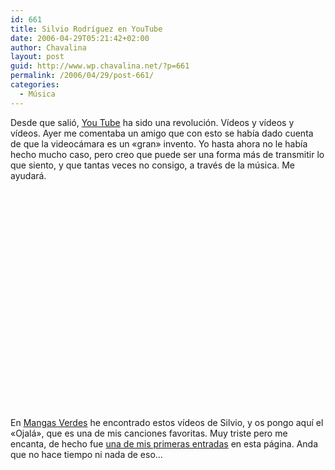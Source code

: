 ```yaml
---
id: 661
title: Silvio Rodríguez en YouTube
date: 2006-04-29T05:21:42+02:00
author: Chavalina
layout: post
guid: http://www.wp.chavalina.net/?p=661
permalink: /2006/04/29/post-661/
categories:
  - Música
---
```

Desde que salió, [You Tube](http://www.youtube.com) ha sido una revolución. V&iacute;deos y v&iacute;deos y v&iacute;deos. Ayer me comentaba un amigo que con esto se hab&iacute;a dado cuenta de que la videocámara es un «gran» invento. Yo hasta ahora no le hab&iacute;a hecho mucho caso, pero creo que puede ser una forma más de transmitir lo que siento, y que tantas veces no consigo, a través de la m&uacute;sica. Me ayudará.  

<object width="425" height="350"><param name="movie" value="http://www.youtube.com/v/u80ocuvZxmY"><embed src="http://www.youtube.com/v/u80ocuvZxmY" type="application/x-shockwave-flash" width="425" height="350"></object>

En <a href="http://mangasverdes.es/2006/04/29/silvio-rodriguez-en-youtube/" target="_blank">Mangas Verdes</a> he encontrado estos v&iacute;deos de Silvio, y os pongo aqu&iacute; el «Ojalá», que es una de mis canciones favoritas. Muy triste pero me encanta, de hecho fue <a href="http://chavalina.net/comentar.php?idpost=35" target="_blank">una de mis primeras entradas</a> en esta página. Anda que no hace tiempo ni nada de eso…